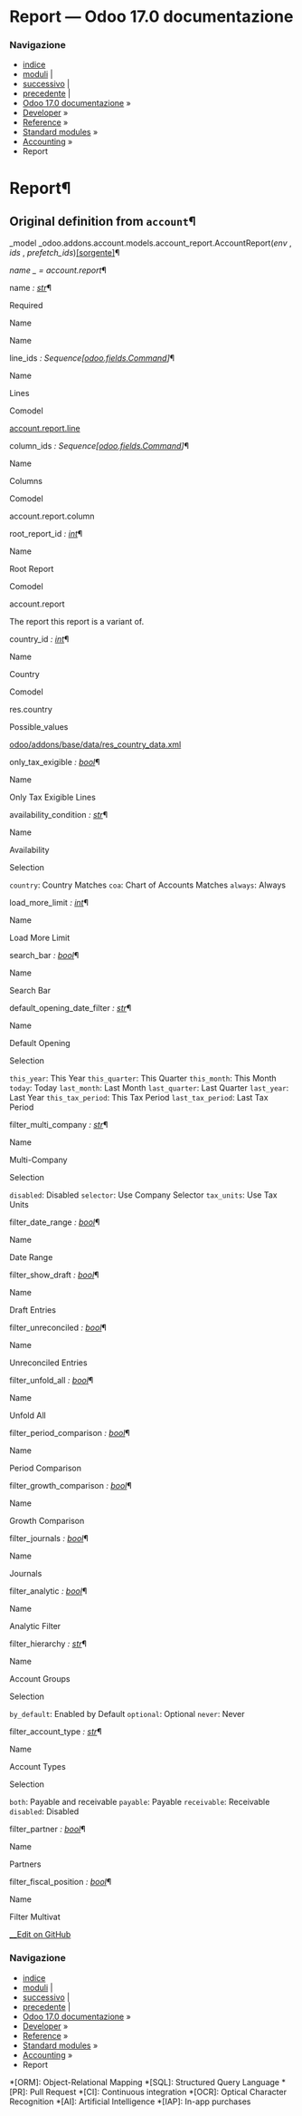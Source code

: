# Report — Odoo 17.0 documentazione

### Navigazione

  * [indice](../../../../genindex.html "Indice generale")
  * [moduli](../../../../py-modindex.html "Indice del modulo Python") |
  * [successivo](account_report_line.html "Report Line") |
  * [precedente](account_group.html "Account Group") |
  * [Odoo 17.0 documentazione](../../../../index-2.html) »
  * [Developer](../../../../developer.html) »
  * [Reference](../../../reference.html) »
  * [Standard modules](../../standard_modules.html) »
  * [Accounting](../account.html) »
  * Report



# Report¶

## Original definition from `account`¶

_model _odoo.addons.account.models.account_report.AccountReport(_env_ , _ids_ , _prefetch_ids_)[[sorgente]](https://github.com/odoo/odoo/blob/17.0/addons/account/models/account_report.py#L24)¶
    

_name _ = account.report_¶
    

name _: [str](https://docs.python.org/3/library/stdtypes.html#str "\(in Python v3.13\)")_¶
    

Required
    

Name
    

Name

line_ids _: Sequence[[odoo.fields.Command](../../backend/orm.html#odoo.fields.Command "odoo.fields.Command")]_¶
    

Name
    

Lines

Comodel
    

[account.report.line](account_report_line.html#model-account-report-line)

column_ids _: Sequence[[odoo.fields.Command](../../backend/orm.html#odoo.fields.Command "odoo.fields.Command")]_¶
    

Name
    

Columns

Comodel
    

account.report.column

root_report_id _: [int](https://docs.python.org/3/library/functions.html#int "\(in Python v3.13\)")_¶
    

Name
    

Root Report

Comodel
    

account.report

The report this report is a variant of.

country_id _: [int](https://docs.python.org/3/library/functions.html#int "\(in Python v3.13\)")_¶
    

Name
    

Country

Comodel
    

res.country

Possible_values
    

[odoo/addons/base/data/res_country_data.xml](https://github.com/odoo/odoo/blob/17.0/odoo/addons/base/data/res_country_data.xml)

only_tax_exigible _: [bool](https://docs.python.org/3/library/functions.html#bool "\(in Python v3.13\)")_¶
    

Name
    

Only Tax Exigible Lines

availability_condition _: [str](https://docs.python.org/3/library/stdtypes.html#str "\(in Python v3.13\)")_¶
    

Name
    

Availability

Selection
    

`country`: Country Matches `coa`: Chart of Accounts Matches `always`: Always

load_more_limit _: [int](https://docs.python.org/3/library/functions.html#int "\(in Python v3.13\)")_¶
    

Name
    

Load More Limit

search_bar _: [bool](https://docs.python.org/3/library/functions.html#bool "\(in Python v3.13\)")_¶
    

Name
    

Search Bar

default_opening_date_filter _: [str](https://docs.python.org/3/library/stdtypes.html#str "\(in Python v3.13\)")_¶
    

Name
    

Default Opening

Selection
    

`this_year`: This Year `this_quarter`: This Quarter `this_month`: This Month `today`: Today `last_month`: Last Month `last_quarter`: Last Quarter `last_year`: Last Year `this_tax_period`: This Tax Period `last_tax_period`: Last Tax Period

filter_multi_company _: [str](https://docs.python.org/3/library/stdtypes.html#str "\(in Python v3.13\)")_¶
    

Name
    

Multi-Company

Selection
    

`disabled`: Disabled `selector`: Use Company Selector `tax_units`: Use Tax Units

filter_date_range _: [bool](https://docs.python.org/3/library/functions.html#bool "\(in Python v3.13\)")_¶
    

Name
    

Date Range

filter_show_draft _: [bool](https://docs.python.org/3/library/functions.html#bool "\(in Python v3.13\)")_¶
    

Name
    

Draft Entries

filter_unreconciled _: [bool](https://docs.python.org/3/library/functions.html#bool "\(in Python v3.13\)")_¶
    

Name
    

Unreconciled Entries

filter_unfold_all _: [bool](https://docs.python.org/3/library/functions.html#bool "\(in Python v3.13\)")_¶
    

Name
    

Unfold All

filter_period_comparison _: [bool](https://docs.python.org/3/library/functions.html#bool "\(in Python v3.13\)")_¶
    

Name
    

Period Comparison

filter_growth_comparison _: [bool](https://docs.python.org/3/library/functions.html#bool "\(in Python v3.13\)")_¶
    

Name
    

Growth Comparison

filter_journals _: [bool](https://docs.python.org/3/library/functions.html#bool "\(in Python v3.13\)")_¶
    

Name
    

Journals

filter_analytic _: [bool](https://docs.python.org/3/library/functions.html#bool "\(in Python v3.13\)")_¶
    

Name
    

Analytic Filter

filter_hierarchy _: [str](https://docs.python.org/3/library/stdtypes.html#str "\(in Python v3.13\)")_¶
    

Name
    

Account Groups

Selection
    

`by_default`: Enabled by Default `optional`: Optional `never`: Never

filter_account_type _: [str](https://docs.python.org/3/library/stdtypes.html#str "\(in Python v3.13\)")_¶
    

Name
    

Account Types

Selection
    

`both`: Payable and receivable `payable`: Payable `receivable`: Receivable `disabled`: Disabled

filter_partner _: [bool](https://docs.python.org/3/library/functions.html#bool "\(in Python v3.13\)")_¶
    

Name
    

Partners

filter_fiscal_position _: [bool](https://docs.python.org/3/library/functions.html#bool "\(in Python v3.13\)")_¶
    

Name
    

Filter Multivat

[ __Edit on GitHub](https://github.com/odoo/documentation/edit/17.0/content/developer/reference/standard_modules/account/account_report.rst)

### Navigazione

  * [indice](../../../../genindex.html "Indice generale")
  * [moduli](../../../../py-modindex.html "Indice del modulo Python") |
  * [successivo](account_report_line.html "Report Line") |
  * [precedente](account_group.html "Account Group") |
  * [Odoo 17.0 documentazione](../../../../index-2.html) »
  * [Developer](../../../../developer.html) »
  * [Reference](../../../reference.html) »
  * [Standard modules](../../standard_modules.html) »
  * [Accounting](../account.html) »
  * Report


  *[ORM]: Object-Relational Mapping
  *[SQL]: Structured Query Language
  *[PR]: Pull Request
  *[CI]: Continuous integration
  *[OCR]: Optical Character Recognition
  *[AI]: Artificial Intelligence
  *[IAP]: In-app purchases